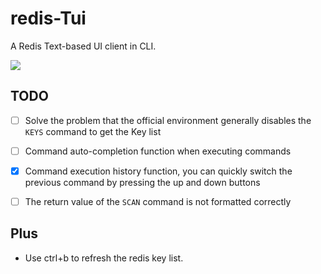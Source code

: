 # redis-Tui

A Redis Text-based UI client in CLI.

![](./preview.gif)


## TODO

- [ ] Solve the problem that the official environment generally disables the `KEYS` command to get the Key list
- [ ] Command auto-completion function when executing commands
- [x] Command execution history function, you can quickly switch the previous command by pressing the up and down buttons
- [ ] The return value of the `SCAN` command is not formatted correctly


## Plus

- Use ctrl+b to refresh the redis key list.